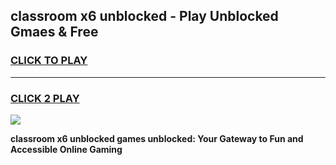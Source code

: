 
## classroom x6 unblocked - Play Unblocked Gmaes & Free
<h3>
<a href="https://news.freeplayer.one?title=classroom_x6_unblocked&ref=23F">CLICK TO PLAY</a></h3>
<hr>

<h3>
<a href="https://news.freeplayer.one?title=classroom_x6_unblocked&ref=23F">CLICK 2 PLAY</a>
  
</h3>

<a href="https://news.freeplayer.one?title=classroom_x6_unblocked&ref=23F/"><img src="https://clearcache.store/games.png"></a>


**classroom x6 unblocked games unblocked: Your Gateway to Fun and Accessible Online Gaming**
